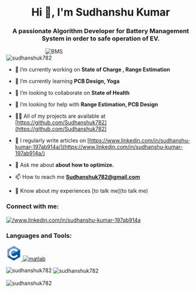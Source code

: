 <h1 align="center">Hi 👋, I'm Sudhanshu Kumar</h1>
<h3 align="center">A passionate Algorithm Developer for Battery Management System in order to safe operation of EV.</h3>
<img align="right" alt="BMS" width="400" src="https://tenor.com/view/loading-battery-charge-full-charging-gif-17067866" >
<p align="left"> <img src="https://komarev.com/ghpvc/?username=sudhanshuk782&label=Profile%20views&color=0e75b6&style=flat" alt="sudhanshuk782" /> </p>

- 🔭 I’m currently working on **State of Charge , Range Estimation**

- 🌱 I’m currently learning **PCB Design, Yoga**

- 👯 I’m looking to collaborate on **State of Health**

- 🤝 I’m looking for help with **Range Estimation, PCB Design**

- 👨‍💻 All of my projects are available at [https://github.com/Sudhanshuk782](https://github.com/Sudhanshuk782)

- 📝 I regularly write articles on [https://www.linkedin.com/in/sudhanshu-kumar-197ab914a/](https://www.linkedin.com/in/sudhanshu-kumar-197ab914a/)

- 💬 Ask me about **about how to optimize.**

- 📫 How to reach me **Sudhanshuk782@gmail.com**

- 📄 Know about my experiences [to talk me](to talk me)

<h3 align="left">Connect with me:</h3>
<p align="left">
<a href="https://linkedin.com/in//www.linkedin.com/in/sudhanshu-kumar-197ab914a" target="blank"><img align="center" src="https://raw.githubusercontent.com/rahuldkjain/github-profile-readme-generator/master/src/images/icons/Social/linked-in-alt.svg" alt="/www.linkedin.com/in/sudhanshu-kumar-197ab914a" height="30" width="40" /></a>
</p>

<h3 align="left">Languages and Tools:</h3>
<p align="left"> <a href="https://www.cprogramming.com/" target="_blank" rel="noreferrer"> <img src="https://raw.githubusercontent.com/devicons/devicon/master/icons/c/c-original.svg" alt="c" width="40" height="40"/> </a> <a href="https://www.mathworks.com/" target="_blank" rel="noreferrer"> <img src="https://upload.wikimedia.org/wikipedia/commons/2/21/Matlab_Logo.png" alt="matlab" width="40" height="40"/> </a> </p>

<p><img align="left" src="https://github-readme-stats.vercel.app/api/top-langs?username=sudhanshuk782&show_icons=true&locale=en&layout=compact" alt="sudhanshuk782" /></p>

<p>&nbsp;<img align="center" src="https://github-readme-stats.vercel.app/api?username=sudhanshuk782&show_icons=true&locale=en" alt="sudhanshuk782" /></p>

<p><img align="center" src="https://github-readme-streak-stats.herokuapp.com/?user=sudhanshuk782&" alt="sudhanshuk782" /></p>
